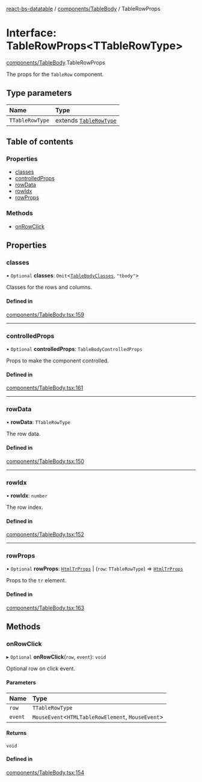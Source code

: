 [react-bs-datatable](../README.md) / [components/TableBody](../modules/components_TableBody.md) / TableRowProps

# Interface: TableRowProps<TTableRowType\>

[components/TableBody](../modules/components_TableBody.md).TableRowProps

The props for the `TableRow` component.

## Type parameters

| Name | Type |
| :------ | :------ |
| `TTableRowType` | extends [`TableRowType`](../modules/helpers_types.md#tablerowtype) |

## Table of contents

### Properties

- [classes](components_TableBody.TableRowProps.md#classes)
- [controlledProps](components_TableBody.TableRowProps.md#controlledprops)
- [rowData](components_TableBody.TableRowProps.md#rowdata)
- [rowIdx](components_TableBody.TableRowProps.md#rowidx)
- [rowProps](components_TableBody.TableRowProps.md#rowprops)

### Methods

- [onRowClick](components_TableBody.TableRowProps.md#onrowclick)

## Properties

### classes

• `Optional` **classes**: `Omit`<[`TableBodyClasses`](components_TableBody.TableBodyClasses.md), ``"tbody"``\>

Classes for the rows and columns.

#### Defined in

[components/TableBody.tsx:159](https://github.com/imballinst/react-bs-datatable/blob/master/src/components/TableBody.tsx#L159)

___

### controlledProps

• `Optional` **controlledProps**: `TableBodyControlledProps`

Props to make the component controlled.

#### Defined in

[components/TableBody.tsx:161](https://github.com/imballinst/react-bs-datatable/blob/master/src/components/TableBody.tsx#L161)

___

### rowData

• **rowData**: `TTableRowType`

The row data.

#### Defined in

[components/TableBody.tsx:150](https://github.com/imballinst/react-bs-datatable/blob/master/src/components/TableBody.tsx#L150)

___

### rowIdx

• **rowIdx**: `number`

The row index.

#### Defined in

[components/TableBody.tsx:152](https://github.com/imballinst/react-bs-datatable/blob/master/src/components/TableBody.tsx#L152)

___

### rowProps

• `Optional` **rowProps**: [`HtmlTrProps`](../modules/components_TableBody.md#htmltrprops) \| (`row`: `TTableRowType`) => [`HtmlTrProps`](../modules/components_TableBody.md#htmltrprops)

Props to the `tr` element.

#### Defined in

[components/TableBody.tsx:163](https://github.com/imballinst/react-bs-datatable/blob/master/src/components/TableBody.tsx#L163)

## Methods

### onRowClick

▸ `Optional` **onRowClick**(`row`, `event`): `void`

Optional row on click event.

#### Parameters

| Name | Type |
| :------ | :------ |
| `row` | `TTableRowType` |
| `event` | `MouseEvent`<`HTMLTableRowElement`, `MouseEvent`\> |

#### Returns

`void`

#### Defined in

[components/TableBody.tsx:154](https://github.com/imballinst/react-bs-datatable/blob/master/src/components/TableBody.tsx#L154)
